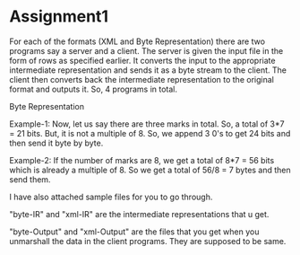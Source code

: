 Assignment1
===========
For each of the formats (XML and Byte Representation) there are two programs say a server and a client. The server is given the input file in the form of rows as specified earlier. It converts the input to the appropriate intermediate representation and sends it as a byte stream to the client. The client then converts back the intermediate representation to the original format and outputs it. So, 4 programs in total.


Byte Representation


Example-1: Now, let us say there are three marks in total. So, a total of 3*7 = 21 bits. But, it is not a multiple of 8. So, we append 3 0's to get 24 bits and then send it byte by byte.


Example-2: If the number of marks are 8, we get a total of 8*7 = 56 bits which is already a multiple of 8. So we get a total of 56/8 = 7 bytes and then send them.


I have also attached sample files for you to go through.


"byte-IR" and "xml-IR" are the intermediate representations that u get. 


"byte-Output" and "xml-Output" are the files that you get when you unmarshall the data in the client programs. They are supposed to be same.
